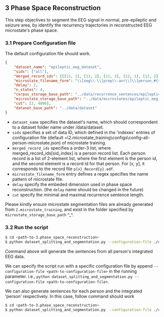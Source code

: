 ## 3 Phase Space Reconstruction
This step objectives to segment the EEG signal in normal, pre-epileptic and seizure area, by identify the recurrency trajectories in
reconstructed EEG microstate's phase space.


### 3.1 Prepare Configuration file
The default configuration file should work.
``` json
{
    "dataset_name": "epileptic_eeg_dataset",
    "sids": ["all"],
    "merged_record_ids": [[[11, 1], [11, 2], [11, 3], [12, 1], [12, 2], [13, 1], [13, 2], [13, 3], [13, 4], [14, 1], [15, 1], [15, 2], [15, 3], [15, 4]]],
    "microstate_filename_form": "\\[seg\\-\\[prep\\-asr\\]\\]person_#{sid}_states4_gev_.*",
    "delay": 2,
    "n_states": 4,
    "corpus_storage_base_path": "../data/recurrence_sentences/epileptic_eeg_dataset",
    "microstate_storage_base_path": "../data/microstates/epileptic_eeg_dataset",
    "cut": [2, 4096],
    "dataset_base_path": "../data/dataset"
}
```
+ `dataset_name` specifies the dataset's name, which should correspondent to a dataset folder name under <repository-root>/data/dataset.
+ `sids` specifies a set of data ID, which defined in the 'indexes' entries of configuration file (default =<repository-root>\2.microstate_training\configs\config-all-person-microstate.json) of microstate training.
+ `merged_record_ids` specifies a order-3 list, where merged_record_ids[sid_index] is a person record list. Each person record is a list of 2-element list, where the first element is the person id, and the second element is a record id for that person. For [x, y], it corresponds to the record file `p{x}_Record{y}.edf`.
+ `microstate_filename_form` entry defines a regex specifies the name pattern of microstate file.
+ `delay` specify the embeded dimension used in phase space reconstruction. (the `delay` name should be changed in the future)
+ `cut` specify the minimal and maximal recurrence sentence length.

Please kindly ensure microstate segmentation files are already generated from `2.microstate_training`, and exist in the folder specified by `microstate_storage_base_path` ^_^.



### 3.2 Run the script
``` bash
$ cd <path-to-3.phase_space_reconstruction>
$ python dataset_splitting_and_segmentation.py --configuration-file ./configs/epilepsy_all_person_intergrated.json
```

Command above will generate the sentences from 
all person's integrated EEG data.

We can specify the script run with a specific configuration file by append `--configuration-file <path-to-configuration-file>` in the 
running parameter. i.e., `python dataset_splitting_and_segmentation.py --configuration-file <path-to-configuration-file>`.

We can also generate sentences for each person and the integrated 'person' respectively.
In this case, follow command should work

``` bash
$ cd <path-to-3.phase_space_reconstruction>
$ python dataset_splitting_and_segmentation.py --configuration-file ./configs/epilepsy_all_person_intergrated.json
```

